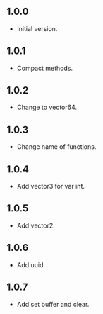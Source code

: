 ## 1.0.0

- Initial version.

## 1.0.1

- Compact methods.

## 1.0.2

- Change to vector64.

## 1.0.3

- Change name of functions.

## 1.0.4

- Add vector3 for var int.

## 1.0.5

- Add vector2.

## 1.0.6

- Add uuid.

## 1.0.7

- Add set buffer and clear.
